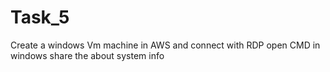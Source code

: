 # Task_5
Create a windows Vm machine in AWS and connect with RDP open CMD in windows share the about system info
